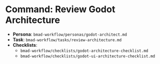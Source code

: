 # Command: Review Godot Architecture

- **Persona**: `bmad-workflow/personas/godot-architect.md`
- **Task**: `bmad-workflow/tasks/review-architecture.md`
- **Checklists**: 
    - `bmad-workflow/checklists/godot-architecture-checklist.md`
    - `bmad-workflow/checklists/godot-ui-architecture-checklist.md`
